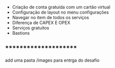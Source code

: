 - Criação de conta gratuida com um cartão virtual
- Configuração de layout no menu configurações
- Navegar no item de todos os serviços
- Diferença de CAPEX E OPEX
- Serviços gratuitos
- Bastions     

## ********************

add uma pasta /images para entrga do desafio
